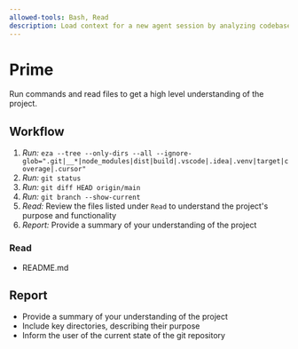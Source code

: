 ```yaml
---
allowed-tools: Bash, Read
description: Load context for a new agent session by analyzing codebase structure, documentation and README
---
```


# Prime

Run commands and read files to get a high level understanding of the project.

## Workflow
1. *Run:* `eza --tree --only-dirs --all --ignore-glob=".git|__*|node_modules|dist|build|.vscode|.idea|.venv|target|coverage|.cursor"`
2. *Run:* `git status`
3. *Run:* `git diff HEAD origin/main`
4. *Run:* `git branch --show-current`
5. *Read:* Review the files listed under `Read` to understand the project's purpose and functionality
6. *Report:* Provide a summary of your understanding of the project

### Read
- README.md

## Report

- Provide a summary of your understanding of the project
- Include key directories, describing their purpose
- Inform the user of the current state of the git repository